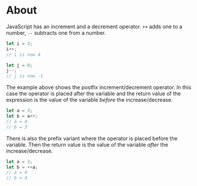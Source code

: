 # About

JavaScript has an increment and a decrement operator.
`++` adds one to a number, `--` subtracts one from a number.

```javascript
let i = 3;
i++;
// i is now 4

let j = 0;
j--;
// j is now -1
```

The example above shows the postfix increment/decrement operator.
In this case the operator is placed after the variable and the return value of the expression is the value of the variable _before_ the increase/decrease.

```javascript
let a = 3;
let b = a++;
// a = 4
// b = 3
```

There is also the prefix variant where the operator is placed before the variable.
Then the return value is the value of the variable _after_ the increase/decrease.

```javascript
let a = 3;
let b = ++a;
// a = 4
// b = 4
```
